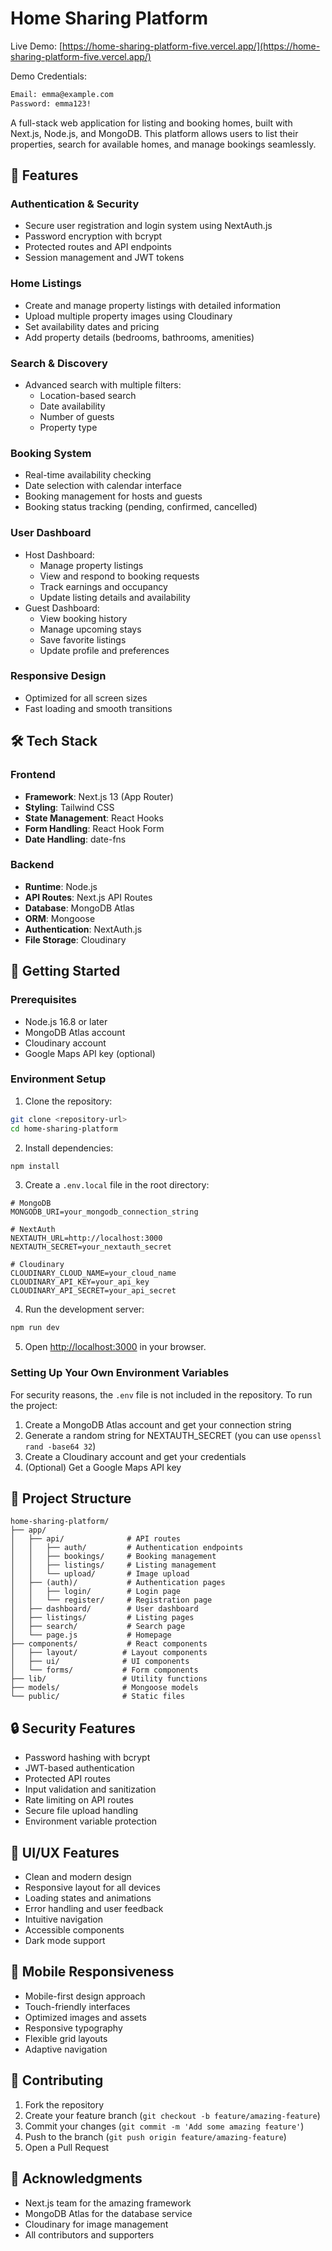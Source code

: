 # Home Sharing Platform

Live Demo: [https://home-sharing-platform-five.vercel.app/](https://home-sharing-platform-five.vercel.app/)

Demo Credentials:
```bash
Email: emma@example.com
Password: emma123!
```

A full-stack web application for listing and booking homes, built with Next.js, Node.js, and MongoDB. This platform allows users to list their properties, search for available homes, and manage bookings seamlessly.

## 🌟 Features

### Authentication & Security
- Secure user registration and login system using NextAuth.js
- Password encryption with bcrypt
- Protected routes and API endpoints
- Session management and JWT tokens

### Home Listings
- Create and manage property listings with detailed information
- Upload multiple property images using Cloudinary
- Set availability dates and pricing
- Add property details (bedrooms, bathrooms, amenities)

### Search & Discovery
- Advanced search with multiple filters:
  - Location-based search
  - Date availability
  - Number of guests
  - Property type

### Booking System
- Real-time availability checking
- Date selection with calendar interface
- Booking management for hosts and guests
- Booking status tracking (pending, confirmed, cancelled)

### User Dashboard
- Host Dashboard:
  - Manage property listings
  - View and respond to booking requests
  - Track earnings and occupancy
  - Update listing details and availability
- Guest Dashboard:
  - View booking history
  - Manage upcoming stays
  - Save favorite listings
  - Update profile and preferences

### Responsive Design
- Optimized for all screen sizes
- Fast loading and smooth transitions

## 🛠️ Tech Stack

### Frontend
- **Framework**: Next.js 13 (App Router)
- **Styling**: Tailwind CSS
- **State Management**: React Hooks
- **Form Handling**: React Hook Form
- **Date Handling**: date-fns

### Backend
- **Runtime**: Node.js
- **API Routes**: Next.js API Routes
- **Database**: MongoDB Atlas
- **ORM**: Mongoose
- **Authentication**: NextAuth.js
- **File Storage**: Cloudinary

## 🚀 Getting Started

### Prerequisites
- Node.js 16.8 or later
- MongoDB Atlas account
- Cloudinary account
- Google Maps API key (optional)

### Environment Setup

1. Clone the repository:
```bash
git clone <repository-url>
cd home-sharing-platform
```

2. Install dependencies:
```bash
npm install
```

3. Create a `.env.local` file in the root directory:
```env
# MongoDB
MONGODB_URI=your_mongodb_connection_string

# NextAuth
NEXTAUTH_URL=http://localhost:3000
NEXTAUTH_SECRET=your_nextauth_secret

# Cloudinary
CLOUDINARY_CLOUD_NAME=your_cloud_name
CLOUDINARY_API_KEY=your_api_key
CLOUDINARY_API_SECRET=your_api_secret
```

4. Run the development server:
```bash
npm run dev
```

5. Open [http://localhost:3000](http://localhost:3000) in your browser.

### Setting Up Your Own Environment Variables

For security reasons, the `.env` file is not included in the repository. To run the project:

1. Create a MongoDB Atlas account and get your connection string
2. Generate a random string for NEXTAUTH_SECRET (you can use `openssl rand -base64 32`)
3. Create a Cloudinary account and get your credentials
4. (Optional) Get a Google Maps API key

## 📁 Project Structure

```
home-sharing-platform/
├── app/
│   ├── api/              # API routes
│   │   ├── auth/         # Authentication endpoints
│   │   ├── bookings/     # Booking management
│   │   ├── listings/     # Listing management
│   │   └── upload/       # Image upload
│   ├── (auth)/           # Authentication pages
│   │   ├── login/        # Login page
│   │   └── register/     # Registration page
│   ├── dashboard/        # User dashboard
│   ├── listings/         # Listing pages
│   ├── search/           # Search page
│   └── page.js           # Homepage
├── components/           # React components
│   ├── layout/          # Layout components
│   ├── ui/              # UI components
│   └── forms/           # Form components
├── lib/                 # Utility functions
├── models/              # Mongoose models
└── public/              # Static files
```

## 🔒 Security Features

- Password hashing with bcrypt
- JWT-based authentication
- Protected API routes
- Input validation and sanitization
- Rate limiting on API routes
- Secure file upload handling
- Environment variable protection

## 🎨 UI/UX Features

- Clean and modern design
- Responsive layout for all devices
- Loading states and animations
- Error handling and user feedback
- Intuitive navigation
- Accessible components
- Dark mode support

## 📱 Mobile Responsiveness

- Mobile-first design approach
- Touch-friendly interfaces
- Optimized images and assets
- Responsive typography
- Flexible grid layouts
- Adaptive navigation

## 🤝 Contributing

1. Fork the repository
2. Create your feature branch (`git checkout -b feature/amazing-feature`)
3. Commit your changes (`git commit -m 'Add some amazing feature'`)
4. Push to the branch (`git push origin feature/amazing-feature`)
5. Open a Pull Request

## 🙏 Acknowledgments

- Next.js team for the amazing framework
- MongoDB Atlas for the database service
- Cloudinary for image management
- All contributors and supporters